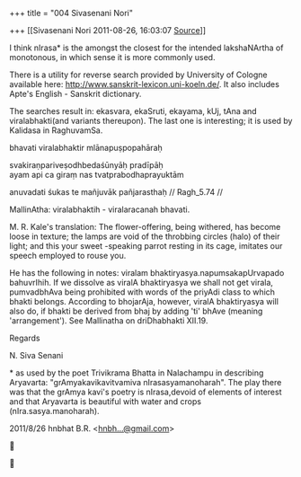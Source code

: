 +++
title = "004 Sivasenani Nori"

+++
[[Sivasenani Nori	2011-08-26, 16:03:07 [Source](https://groups.google.com/g/bvparishat/c/cfBMe91vIfc)]]



I think nIrasa\* is the amongst the closest for the intended lakshaNArtha of monotonous, in which sense it is more commonly used.



There is a utility for reverse search provided by University of Cologne available here: <http://www.sanskrit-lexicon.uni-koeln.de/>. It also includes Apte's English - Sanskrit dictionary.

The searches result in: ekasvara, ekaSruti, ekayama, kUj, tAna and viralabhakti(and variants thereupon). The last one is interesting; it is used by Kalidasa in RaghuvamSa.



bhavati viralabhaktir mlānapuṣpopahāraḥ

svakiraṇpariveṣodhbedaśūnyāḥ pradīpāḥ  
ayam api ca giraṃ nas tvatprabodhaprayuktām

anuvadati śukas te mañjuvāk pañjarasthaḥ // Ragh_5.74 //



MallinAtha: viralabhaktih - viralaracanah bhavati.  
  
M. R. Kale's translation: The flower-offering, being withered, has become loose in texture; the lamps are void of the throbbing circles (halo) of their light; and this your sweet -speaking parrot resting in its cage, imitates our speech employed to rouse you.



He has the following in notes: viralam bhaktiryasya.napumsakapUrvapado bahuvrIhih. If we dissolve as viralA bhaktiryasya we shall not get virala, pumvadbhAva being prohibited with words of the priyAdi class to which bhakti belongs. According to bhojarAja, however, viralA bhaktiryasya will also do, if bhakti be derived from bhaj by adding 'ti' bhAve (meaning 'arrangement'). See Mallinatha on driDhabhakti XII.19.





Regards

N. Siva Senani



\* as used by the poet Trivikrama Bhatta in Nalachampu in describing Aryavarta: "grAmyakavikavitvamiva nIrasasyamanoharah". The play there was that the grAmya kavi's poetry is nIrasa,devoid of elements of interest and that Aryavarta is beautiful with water and crops (nIra.sasya.manoharah).  
  

2011/8/26 hnbhat B.R. \<[hnbh...@gmail.com]()\>  





